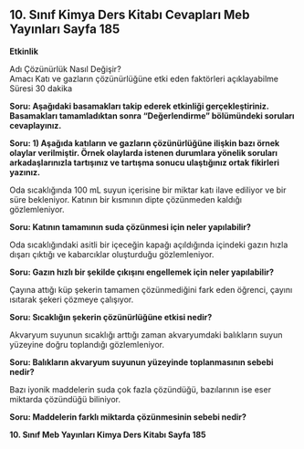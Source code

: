 ## 10. Sınıf Kimya Ders Kitabı Cevapları Meb Yayınları Sayfa 185

**Etkinlik**

Adı Çözünürlük Nasıl Değişir?  
 Amacı Katı ve gazların çözünürlüğüne etki eden faktörleri açıklayabilme  
 Süresi 30 dakika

**Soru: Aşağıdaki basamakları takip ederek etkinliği gerçekleştiriniz. Basamakları tamamladıktan sonra “Değerlendirme” bölümündeki soruları cevaplayınız.**

**Soru: 1) Aşağıda katıların ve gazların çözünürlüğüne ilişkin bazı örnek olaylar verilmiştir. Örnek olaylarda istenen durumlara yönelik soruları arkadaşlarınızla tartışınız ve tartışma sonucu ulaştığınız ortak fikirleri yazınız.**

Oda sıcaklığında 100 mL suyun içerisine bir miktar katı ilave ediliyor ve bir süre bekleniyor. Katının bir kısmının dipte çözünmeden kaldığı gözlemleniyor.

**Soru: Katının tamamının suda çözünmesi için neler yapılabilir?**

Oda sıcaklığındaki asitli bir içeceğin kapağı açıldığında içindeki gazın hızla dışarı çıktığı ve kabarcıklar oluşturduğu gözlemleniyor.

**Soru: Gazın hızlı bir şekilde çıkışını engellemek için neler yapılabilir?**

Çayına attığı küp şekerin tamamen çözünmediğini fark eden öğrenci, çayını ısıtarak şekeri çözmeye çalışıyor.

**Soru: Sıcaklığın şekerin çözünürlüğüne etkisi nedir?**

Akvaryum suyunun sıcaklığı arttığı zaman akvaryumdaki balıkların suyun yüzeyine doğru toplandığı gözlemleniyor.

**Soru: Balıkların akvaryum suyunun yüzeyinde toplanmasının sebebi nedir?**

Bazı iyonik maddelerin suda çok fazla çözündüğü, bazılarının ise eser miktarda çözündüğü biliniyor.

**Soru: Maddelerin farklı miktarda çözünmesinin sebebi nedir?**

**10. Sınıf Meb Yayınları Kimya Ders Kitabı Sayfa 185**